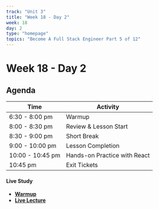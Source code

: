 ```yaml
---
track: "Unit 3"
title: "Week 18 - Day 2"
week: 18
day: 2
type: "homepage"
topics: "Become A Full Stack Engineer Part 5 of 12"
---
```



# Week 18 - Day 2


## Agenda

| Time  | Activity |
| ----- | ------ |
| 6:30 - 8:00 pm | Warmup |
| 8:00 - 8:30 pm | Review & Lesson Start |
| 8:30 - 9:00 pm | Short Break |
| 9:00 - 10:00 pm | Lesson Completion |
| 10:00 - 10:45 pm | Hands-on Practice with React |
| 10:45 pm | Exit Tickets |


#### Live Study
- [**Warmup**](/unit3/week-18/day-2/warmup)
- [**Live Lecture**](/unit3/week-18/day-1/slides)

